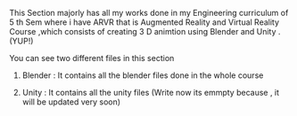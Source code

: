 This Section majorly has all my works  done in my Engineering curriculum of 5 th Sem where i have ARVR that is Augmented Reality and Virtual Reality Course ,which consists of creating 3 D  animtion using Blender and Unity .(YUP!)

You can see two different files in this section
1. Blender : It contains all the blender files done in the whole course 

2. Unity : It contains all the unity files (Write now its emmpty because , it will be updated very soon)